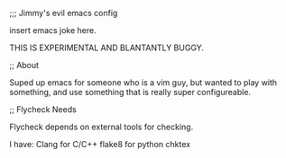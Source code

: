 ;;; Jimmy's evil emacs config

insert emacs joke here.

THIS IS EXPERIMENTAL AND BLANTANTLY BUGGY.

;; About

Suped up emacs for someone who is a vim guy, but wanted to play with something,
and use something that is really super configureable.

;; Flycheck Needs

Flycheck depends on external tools for checking.

I have:
   Clang for C/C++
   flake8 for python
   chktex



